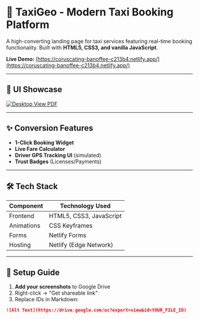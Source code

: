 # 🚖 TaxiGeo - Modern Taxi Booking Platform  

A high-converting landing page for taxi services featuring real-time booking functionality. Built with **HTML5, CSS3, and vanilla JavaScript**.  

**Live Demo:** [https://coruscating-banoffee-c213b4.netlify.app/](https://coruscating-banoffee-c213b4.netlify.app/)  

---

## 📸 UI Showcase  
[![Desktop View PDF](https://drive.google.com/drive/u/0/folders/1C1Hf1nrXTW_w80eM4TawVfehyti_vNOH)](https://drive.google.com/drive/u/0/folders/1C1Hf1nrXTW_w80eM4TawVfehyti_vNOH)   

---

## ✨ Conversion Features  
- **1-Click Booking Widget**  
- **Live Fare Calculator**  
- **Driver GPS Tracking UI** (simulated)  
- **Trust Badges** (Licenses/Payments)  

---

## 🛠️ Tech Stack  
| Component       | Technology Used         |
|-----------------|-------------------------|
| Frontend        | HTML5, CSS3, JavaScript |
| Animations      | CSS Keyframes           |
| Forms           | Netlify Forms           |
| Hosting         | Netlify (Edge Network)  |

---

## 🚀 Setup Guide  
1. **Add your screenshots** to Google Drive  
2. Right-click → "Get shareable link"  
3. Replace IDs in Markdown:  
```markdown
![Alt Text](https://drive.google.com/uc?export=view&id=YOUR_FILE_ID)
